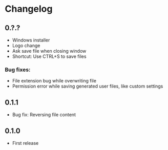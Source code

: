 # Changelog

## 0.?.?

- Windows installer
- Logo change
- Ask save file when closing window
- Shortcut: Use CTRL+S to save files

### Bug fixes:
- File extension bug while overwriting file
- Permission error while saving generated user files, like custom settings

## 0.1.1
- Bug fix: Reversing file content

## 0.1.0
- First release